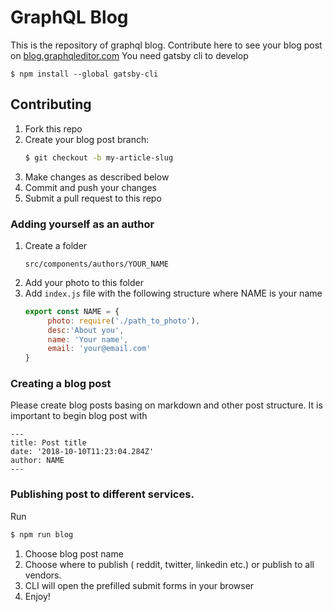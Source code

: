 # GraphQL Blog

This is the repository of graphql blog. Contribute here to see your blog post on [blog.graphqleditor.com](https://blog.graphqleditor.com)
You need gatsby cli to develop

```
$ npm install --global gatsby-cli
```

## Contributing

1. Fork this repo
2. Create your blog post branch:
   ```sh
   $ git checkout -b my-article-slug
   ```
3. Make changes as described below
4. Commit and push your changes
5. Submit a pull request to this repo

### Adding yourself as an author

1. Create a folder 
    ```
    src/components/authors/YOUR_NAME
    ```
2. Add your photo to this folder
3. Add `index.js` file with the following structure where NAME is your name
   ```js
   export const NAME = {
        photo: require('./path_to_photo'),
        desc:'About you',
        name: 'Your name',
        email: 'your@email.com'
   }
   ```

### Creating a blog post

Please create blog posts basing on markdown and other post structure. It is important to begin blog post with

```
---
title: Post title
date: '2018-10-10T11:23:04.284Z'
author: NAME
---
```

### Publishing post to different services.

Run

```sh
$ npm run blog
```

1. Choose blog post name
2. Choose where to publish ( reddit, twitter, linkedin etc.) or publish to all vendors.
3. CLI will open the prefilled submit forms in your browser
4. Enjoy!